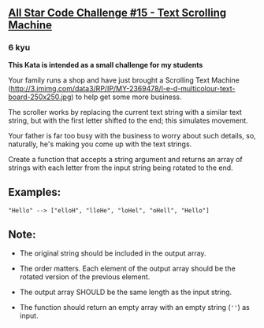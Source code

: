 <h2><a href=https://www.codewars.com/kata/586560a639c5ab3a260000f3/train/javascript target="_blank">All Star Code Challenge #15 - Text Scrolling Machine</a></h2><h3>6 kyu</h3><p><strong>This Kata is intended as a small challenge for my students</strong></p><p>Your family runs a shop and have just brought a Scrolling Text Machine (<a href="http://3.imimg.com/data3/RP/IP/MY-2369478/l-e-d-multicolour-text-board-250x250.jpg" data-turbolinks="false" target="_blank">http://3.imimg.com/data3/RP/IP/MY-2369478/l-e-d-multicolour-text-board-250x250.jpg</a>) to help get some more business.  </p><p>The scroller works by replacing the current text string with a similar text string, but with the first letter shifted to the end; this simulates movement.  </p><p>Your father is far too busy with the business to worry about such details, so, naturally, he's making you come up with the text strings.</p><p>Create a function that accepts a string argument and returns an array of strings with each letter from the input string being rotated to the end.</p><h2 id="examples">Examples:</h2><pre><code class="language-javascript"><span class="cm-string">"Hello"</span> <span class="cm-operator">--&gt;</span> [<span class="cm-string">"elloH"</span>, <span class="cm-string">"lloHe"</span>, <span class="cm-string">"loHel"</span>, <span class="cm-string">"oHell"</span>, <span class="cm-string">"Hello"</span>]</code></pre><h2 id="note">Note:</h2><ul><li><p>The original string should be included in the output array.</p></li><li><p>The order matters. Each element of the output array should be the rotated version of the previous element.</p></li><li><p>The output array SHOULD be the same length as the input string.</p></li><li><p>The function should return an empty array with an empty string (<code>''</code>) as input.</p></li></ul>